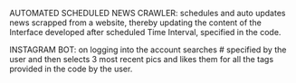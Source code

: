AUTOMATED SCHEDULED NEWS CRAWLER:
schedules and auto updates news scrapped from a website, thereby updating the content of the Interface developed after scheduled Time Interval, specified in the code.

INSTAGRAM BOT:
on logging into the account searches # specified by the user and then selects 3 most recent pics and likes them for all the tags provided in the code by the user.


